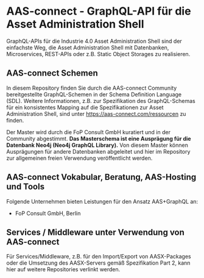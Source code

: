 # AAS-connect - GraphQL-API für die Asset Administration Shell

GraphQL-APIs für die Industrie 4.0 Asset Administration Shell sind der einfachste Weg, die Asset Administration Shell mit Datenbanken, Microservices, REST-APIs oder z.B. Static Object Storages zu realisieren. 

## AAS-connect Schemen

In diesem Repository finden Sie durch die AAS-connect Community bereitgestellte GraphQL-Schemen in der Schema Definition Language (SDL). Weitere Informationen, z.B. zur Spezifikation des GraphQL-Schemas für ein konsistentes Mapping auf die Spezifikationen zur Asset Administration Shell, sind unter https://aas-connect.com/ressourcen zu finden. 

Der Master wird durch die FoP Consult GmbH kuratiert und in der Community abgestimmt.
**Das Masterschema ist eine Ausprägung für die Datenbank Neo4j (Neo4j GraphQL Library).** Von diesem Master können Ausprägungen für andere Datenbanken abgeleitet und hier im Repository zur allgemeinen freien Verwendung veröffentlicht werden. 

## AAS-connect Vokabular, Beratung, AAS-Hosting und Tools

Folgende Unternehmen bieten Leistungen für den Ansatz AAS+GraphQL an:

- FoP Consult GmbH, Berlin

## Services / Middleware unter Verwendung von AAS-connect

Für Services/Middleware, z.B. für den Import/Export von AASX-Packages oder die Umsetzung des AASX-Servers gemäß Spezifikation Part 2, kann hier auf weitere Repositories verlinkt werden.
